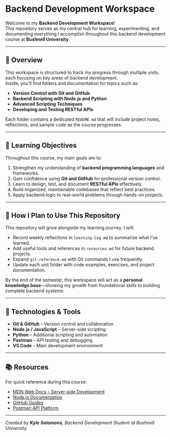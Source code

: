 ﻿# Backend Development Workspace

Welcome to my **Backend Development Workspace**!  
This repository serves as my central hub for learning, experimenting, and documenting everything I accomplish throughout this backend development course at **Bushnell University**.

---

## 📘 Overview

This workspace is structured to track my progress through multiple units, each focusing on key areas of backend development.  
Inside, you’ll find folders and documentation for topics such as:

- **Version Control with Git and GitHub**  
- **Backend Scripting with Node.js and Python**
- **Advanced Scripting Techniques**
- **Developing and Testing RESTful APIs**

Each folder contains a dedicated `README.md` that will include project notes, reflections, and sample code as the course progresses.

---

## 🎯 Learning Objectives

Throughout this course, my main goals are to:

1. Strengthen my understanding of **backend programming languages** and frameworks.  
2. Gain confidence using **Git and GitHub** for professional version control.  
3. Learn to design, test, and document **RESTful APIs** effectively.  
4. Build organized, maintainable codebases that reflect best practices.  
5. Apply backend logic to real-world problems through hands-on projects.

---

## 🧠 How I Plan to Use This Repository

This repository will grow alongside my learning journey. I will:

- Record weekly reflections in `learning-log.md` to summarize what I’ve learned.  
- Add useful tools and references in `resources.md` for future backend projects.  
- Expand `git-reference.md` with Git commands I use frequently.  
- Update each unit folder with code examples, exercises, and project documentation.  

By the end of the semester, this workspace will act as a **personal knowledge base**—showing my growth from foundational skills to building complete backend systems.

---

## 🧰 Technologies & Tools

- **Git & GitHub** – Version control and collaboration  
- **Node.js / JavaScript** – Server-side scripting  
- **Python** – Additional scripting and automation  
- **Postman** – API testing and debugging  
- **VS Code** – Main development environment  

---

## 📚 Resources

For quick reference during this course:

- [MDN Web Docs – Server-side Development](https://developer.mozilla.org/en-US/docs/Learn/Server-side)
- [Node.js Documentation](https://nodejs.org/en/docs/)
- [GitHub Guides](https://guides.github.com/)
- [Postman API Platform](https://www.postman.com/)

---

*Created by **Kyle Solomons**, Backend Development Student at Bushnell University.*
